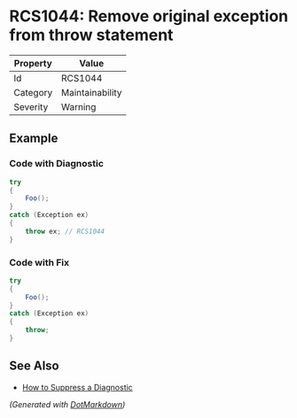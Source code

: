 # RCS1044: Remove original exception from throw statement

| Property | Value           |
| -------- | --------------- |
| Id       | RCS1044         |
| Category | Maintainability |
| Severity | Warning         |

## Example

### Code with Diagnostic

```csharp
try
{
    Foo();
}
catch (Exception ex)
{
    throw ex; // RCS1044
}
```

### Code with Fix

```csharp
try
{
    Foo();
}
catch (Exception ex)
{
    throw;
}
```

## See Also

* [How to Suppress a Diagnostic](../HowToConfigureAnalyzers.md#how-to-suppress-a-diagnostic)


*\(Generated with [DotMarkdown](http://github.com/JosefPihrt/DotMarkdown)\)*